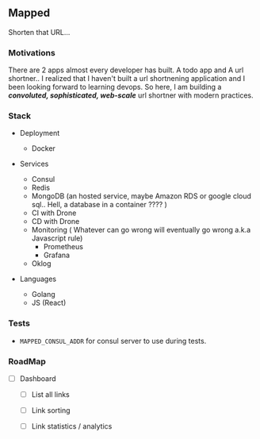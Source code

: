 ## Mapped

Shorten that URL...

### Motivations

There are 2 apps almost every developer has built. A todo app and A url
shortner.. I realized that I haven't built a url shortnening application and I
been looking forward to learning devops. So here, I am building
a ___convoluted, sophisticated, web-scale___ url shortner with modern practices.


### Stack

- Deployment
  - Docker
- Services
  - Consul
  - Redis
  - MongoDB (an hosted service, maybe Amazon RDS or google cloud sql.. Hell, a database in a container ???? )
  - CI with Drone
  - CD with Drone
  - Monitoring ( Whatever can go wrong will eventually go wrong a.k.a Javascript
    rule)
    - Prometheus
    - Grafana
  - Oklog

- Languages
  - Golang
  - JS (React)


### Tests

-  `MAPPED_CONSUL_ADDR` for consul server to use during tests.


### RoadMap

- [ ] Dashboard
  - [ ] List all links
  - [ ] Link sorting
  - [ ] Link statistics / analytics

